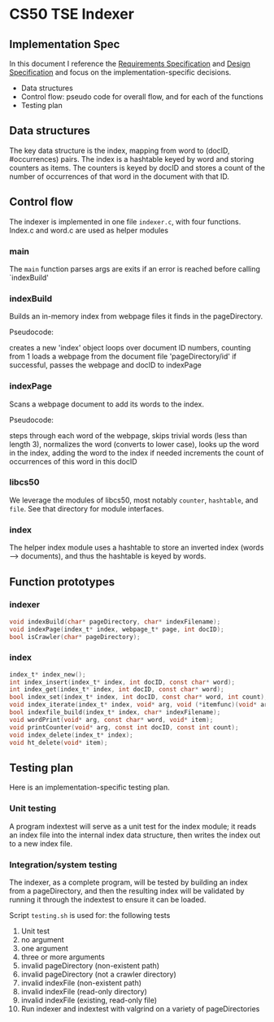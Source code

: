 # CS50 TSE Indexer
## Implementation Spec

In this document I reference the [Requirements Specification](REQUIREMENTS.md) and [Design Specification](DESIGN.md) and focus on the implementation-specific decisions.

-  Data structures
-  Control flow: pseudo code for overall flow, and for each of the functions
-  Testing plan

## Data structures 

The key data structure is the index, mapping from word to (docID, #occurrences) pairs. The index is a hashtable keyed by word and storing counters as items. The counters is keyed by docID and stores a count of the number of occurrences of that word in the document with that ID.

## Control flow

The indexer is implemented in one file `indexer.c`, with four functions.
Index.c and word.c are used as helper modules

### main

The `main` function parses args are exits if an error is reached before calling `indexBuild'

### indexBuild

Builds an in-memory index from webpage files it finds in the pageDirectory.

Pseudocode:

creates a new 'index' object
loops over document ID numbers, counting from 1
    loads a webpage from the document file 'pageDirectory/id'
    if successful, 
    	passes the webpage and docID to indexPage

### indexPage

Scans a webpage document to add its words to the index.

Pseudocode:

steps through each word of the webpage,
	skips trivial words (less than length 3),
	normalizes the word (converts to lower case),
	looks up the word in the index,
    	adding the word to the index if needed
	increments the count of occurrences of this word in this docID 


### libcs50

We leverage the modules of libcs50, most notably `counter`, `hashtable`, and `file`.
See that directory for module interfaces.

### index

The helper index module uses a hashtable to store an inverted index (words –> documents), and thus the hashtable is keyed by words. 

## Function prototypes

### indexer

```c
void indexBuild(char* pageDirectory, char* indexFilename);
void indexPage(index_t* index, webpage_t* page, int docID);
bool isCrawler(char* pageDirectory);
```

### index

```c 
index_t* index_new();
int index_insert(index_t* index, int docID, const char* word);
int index_get(index_t* index, int docID, const char* word);
bool index_set(index_t* index, int docID, const char* word, int count);
void index_iterate(index_t* index, void* arg, void (*itemfunc)(void* arg, const char* docID, void* item));
bool indexfile_build(index_t* index, char* indexFilename);
void wordPrint(void* arg, const char* word, void* item);
void printCounter(void* arg, const int docID, const int count);
void index_delete(index_t* index);
void ht_delete(void* item);
```

## Testing plan

Here is an implementation-specific testing plan.

### Unit testing

A program indextest will serve as a unit test for the index module; it reads an index file into the internal index data structure, then writes the index out to a new index file.


### Integration/system testing

The indexer, as a complete program, will be tested by building an index from a pageDirectory, and then the resulting index will be validated by running it through the indextest to ensure it can be loaded.

Script `testing.sh` is used for: the following tests
1. Unit test 
2. no argument
3. one argument
4. three or more arguments 
5. invalid pageDirectory (non-existent path)
6. invalid pageDirectory (not a crawler directory)
7. invalid indexFile (non-existent path)
8. invalid indexFile (read-only directory)
9. invalid indexFile (existing, read-only file)
10. Run indexer and indextest with valgrind on a variety of pageDirectories